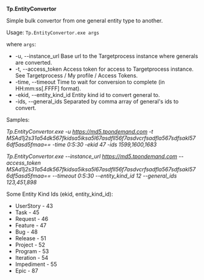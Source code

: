 **Tp.EntityConvertor**

Simple bulk convertor from one general entity type to another.

Usage: `Tp.EntityConvertor.exe args`

where `args`:
* -u, --instance_url      Base url to the Targetprocess instance where generals are converted.
* -t, --access_token      Access token for access to Targetprocess instance. See Targetprocess / My profile / Access Tokens.
* -time, --timeout        Time to wait for conversion to complete (in HH:mm:ss[.FFFF] format).
* -ekid, --entity_kind_id Entity kind id to convert general to.
* -ids, --general_ids     Separated by comma array of general's ids to convert.

Samples:

*Tp.EntityConvertor.exe -u https://md5.tpondemand.com -t MSAd1j2s31a54dk567fkidsa5iksa5l67asdfll56f7asdvcrfsadfla567sdfsakl576df5asd5fmaa== -time 0:5:30 -ekid 47 -ids 1599,1600,1683*

*Tp.EntityConvertor.exe --instance_url https://md5.tpondemand.com --access_token MSAd1j2s31a54dk567fkidsa5iksa5l67asdfll56f7asdvcrfsadfla567sdfsakl576df5asd5fmaa== --timeout 0:5:30 --entity_kind_id 12 --general_ids 123,451,898*

Some Entity Kind Ids (ekid, entity_kind_id):

* UserStory  - 43
* Task       - 45
* Request    - 46
* Feature    - 47
* Bug        - 48
* Release    - 51
* Project    - 52
* Program    - 53
* Iteration  - 54
* Impediment - 55
* Epic       - 87
